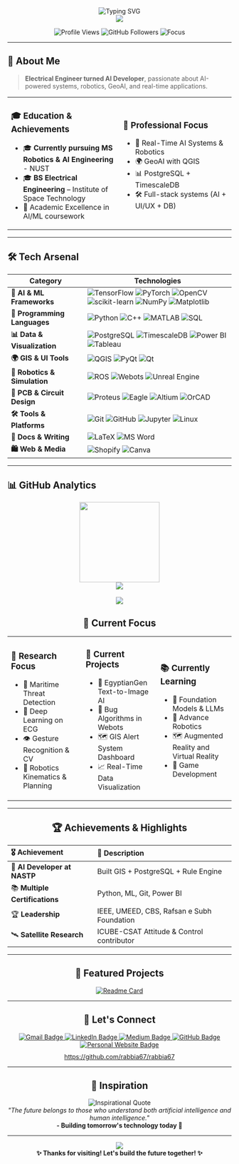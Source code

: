 <!-- Typing SVG with ocean theme -->
<div align="center">
  <img src="https://readme-typing-svg.herokuapp.com?font=Fira+Code&size=35&duration=3000&pause=1000&color=4682B4&center=true&vCenter=true&width=800&height=100&lines=Hi+%F0%9F%91%8B%2C+I'm+Rabbia+Waheed;AI+Developer+%26+Robotics+Engineer;GeoAI+Enthusiast+%F0%9F%8C%8D;Full-Stack+Problem+Solver" alt="Typing SVG" />
</div>

<div align="center">
  <img src="https://capsule-render.vercel.app/api?type=waving&color=gradient&customColorList=2,8,14,20,26&height=120&section=header&text=&fontSize=0" />
</div>

<p align="center">
  <img src="https://komarev.com/ghpvc/?username=rabbia67&color=4682b4&style=for-the-badge&label=Profile+Views" alt="Profile Views" />
  <img src="https://img.shields.io/github/followers/rabbia67?color=40e0d0&style=for-the-badge&logo=github&label=Followers" alt="GitHub Followers" />
  <img src="https://img.shields.io/badge/Focus-AI%2C%20GeoAI%2C%20Robotics-008B8B?style=for-the-badge" alt="Focus" />
</p>

---

## 🚀 About Me

> **Electrical Engineer turned AI Developer**, passionate about AI-powered systems, robotics, GeoAI, and real-time applications.

<table align="center">
<tr>
<td width="50%">

### 🎓 **Education & Achievements**
- 🎓 **Currently pursuing MS Robotics & AI Engineering** - NUST   
- 🎓 **BS Electrical Engineering** – Institute of Space Technology
- 🌟 Academic Excellence in AI/ML coursework


</td>
<td width="50%">

### 💼 **Professional Focus**
- 🤖 Real-Time AI Systems & Robotics  
- 🌍 GeoAI with QGIS  
- 📊 PostgreSQL + TimescaleDB  
- 🛠️ Full-stack systems (AI + UI/UX + DB)  

</td>
</tr>
</table>

---

## 🛠️ **Tech Arsenal**

<div align="center">

| **Category**                | **Technologies** |
|----------------------------|------------------|
| **🤖 AI & ML Frameworks**  | ![TensorFlow](https://img.shields.io/badge/TensorFlow-FF6F00?style=flat-square&logo=tensorflow&logoColor=white) ![PyTorch](https://img.shields.io/badge/PyTorch-EE4C2C?style=flat-square&logo=pytorch&logoColor=white) ![OpenCV](https://img.shields.io/badge/OpenCV-27338e?style=flat-square&logo=opencv&logoColor=white) ![scikit-learn](https://img.shields.io/badge/scikit--learn-F7931E?style=flat-square&logo=scikit-learn&logoColor=white) ![NumPy](https://img.shields.io/badge/NumPy-013243?style=flat-square&logo=numpy&logoColor=white) ![Matplotlib](https://img.shields.io/badge/Matplotlib-11557C?style=flat-square&logo=matplotlib&logoColor=white) |
| **🧠 Programming Languages** | ![Python](https://img.shields.io/badge/Python-3776AB?style=flat-square&logo=python&logoColor=white) ![C++](https://img.shields.io/badge/C++-00599C?style=flat-square&logo=c%2B%2B&logoColor=white) ![MATLAB](https://img.shields.io/badge/MATLAB-0076A8?style=flat-square&logo=mathworks&logoColor=white) ![SQL](https://img.shields.io/badge/SQL-336791?style=flat-square&logo=postgresql&logoColor=white) |
| **📊 Data & Visualization** | ![PostgreSQL](https://img.shields.io/badge/PostgreSQL-316192?style=flat-square&logo=postgresql&logoColor=white) ![TimescaleDB](https://img.shields.io/badge/TimescaleDB-FDB515?style=flat-square&logo=timescale&logoColor=white) ![Power BI](https://img.shields.io/badge/PowerBI-F2C811?style=flat-square&logo=powerbi&logoColor=black) ![Tableau](https://img.shields.io/badge/Tableau-E97627?style=flat-square&logo=tableau&logoColor=white) |
| **🌍 GIS & UI Tools**       | ![QGIS](https://img.shields.io/badge/QGIS-589632?style=flat-square&logo=qgis&logoColor=white) ![PyQt](https://img.shields.io/badge/PyQt-41CD52?style=flat-square&logo=qt&logoColor=white) ![Qt](https://img.shields.io/badge/Qt-41CD52?style=flat-square&logo=qt&logoColor=white) |
| **🤖 Robotics & Simulation**| ![ROS](https://img.shields.io/badge/ROS-22314E?style=flat-square&logo=ros&logoColor=white) ![Webots](https://img.shields.io/badge/Webots-000000?style=flat-square&logo=cyberbotics&logoColor=white) ![Unreal Engine](https://img.shields.io/badge/Unreal%20Engine-0E1128?style=flat-square&logo=unrealengine&logoColor=white) |
| **🧩 PCB & Circuit Design** | ![Proteus](https://img.shields.io/badge/Proteus-2C3539?style=flat-square&logo=proteus&logoColor=white) ![Eagle](https://img.shields.io/badge/Eagle-FF0000?style=flat-square&logo=autodesk&logoColor=white) ![Altium](https://img.shields.io/badge/Altium%20Designer-FFCC00?style=flat-square&logo=altium&logoColor=black) ![OrCAD](https://img.shields.io/badge/OrCAD-FF6F00?style=flat-square&logoColor=white) |
| **🛠️ Tools & Platforms**   | ![Git](https://img.shields.io/badge/Git-F05032?style=flat-square&logo=git&logoColor=white) ![GitHub](https://img.shields.io/badge/GitHub-181717?style=flat-square&logo=github&logoColor=white) ![Jupyter](https://img.shields.io/badge/Jupyter-F37626?style=flat-square&logo=jupyter&logoColor=white) ![Linux](https://img.shields.io/badge/Linux-FCC624?style=flat-square&logo=linux&logoColor=black) |
| **📝 Docs & Writing**       | ![LaTeX](https://img.shields.io/badge/LaTeX-008080?style=flat-square&logo=latex&logoColor=white) ![MS Word](https://img.shields.io/badge/Microsoft%20Word-2B579A?style=flat-square&logo=microsoft-word&logoColor=white) |
| **🛍️ Web & Media**         | ![Shopify](https://img.shields.io/badge/Shopify-7AB55C?style=flat-square&logo=shopify&logoColor=white) ![Canva](https://img.shields.io/badge/Canva-00C4CC?style=flat-square&logo=canva&logoColor=white) |

</div>


---

## 📊 **GitHub Analytics**

<div align="center">

<!-- GitHub stats: contributions, commits, stars, etc. -->
  <img height="180em" src="https://github-readme-stats.vercel.app/api?username=rabbia67&show_icons=true&theme=tokyonight&include_all_commits=true&count_private=true" />


<br/>

<!-- GitHub trophy board -->
<div align="center">
  <img src="https://github-profile-trophy.vercel.app/?username=rabbia67&theme=tokyonight&no-frame=true&no-bg=true&margin-w=4" />
</div>

<br/>

<!-- Alternative contribution activity graph -->
<div align="center">
  <img src="https://github-profile-summary-cards.vercel.app/api/cards/profile-details?username=rabbia67&theme=tokyonight" />
</div>



## 🎯 **Current Focus**

<table align="center">
<tr>
<td width="33%">

### 🔬 **Research Focus**
- 🚢 Maritime Threat Detection  
- 🧠 Deep Learning on ECG  
- 👁️ Gesture Recognition & CV  
- 🧪 Robotics Kinematics & Planning  

</td>
<td width="33%">

### 🚀 **Current Projects**
- 📡 EgyptianGen Text-to-Image AI  
- 🤖 Bug Algorithms in Webots  
- 🗺️ GIS Alert System Dashboard  
- 📈 Real-Time Data Visualization  

</td>
<td width="33%">

### 📚 **Currently Learning**
- 🧠 Foundation Models & LLMs  
- 📱 Advance Robotics
- 🗺️ Augmented Reality and Virtual Reality 
- 🤖 Game Development 

</td>
</tr>
</table>

---

## 🏆 **Achievements & Highlights**

<div align="center">

| 🎖️ Achievement | 📝 Description |
|:---|:---|
| 🧪 **AI Developer at NASTP** | Built GIS + PostgreSQL + Rule Engine |
| 📚 **Multiple Certifications** | Python, ML, Git, Power BI |
| 🏆 **Leadership** | IEEE, UMEED, CBS, Rafsan e Subh Foundation |
| 🛰️ **Satellite Research** | ICUBE-CSAT Attitude & Control contributor |

</div>

---

## 🌟 **Featured Projects**

<div align="center">

[![Readme Card](https://github-readme-stats.vercel.app/api/pin/?username=rabbia67&repo=EgyptianGen&theme=tokyonight)](https://github.com/rabbia67/EgyptianGen)

</div>

---

## 🤝 **Let's Connect**

<div align="center">

  <!-- Gmail Badge -->
  <a href="mailto:rabbiawaheed3952@gmail.com">
    <img src="https://img.shields.io/badge/Gmail-rabbiawaheed3952@gmail.com-D14836?style=for-the-badge&logo=gmail&logoColor=white" alt="Gmail Badge" />
  </a>

  <!-- LinkedIn Badge -->
  <a href="https://linkedin.com/in/rabbia-waheed-02b96921a/" target="_blank">
    <img src="https://img.shields.io/badge/LinkedIn-RabbiaWaheed-0077B5?style=for-the-badge&logo=linkedin&logoColor=white" alt="LinkedIn Badge" />
  </a>

  <!-- Medium Badge -->
  <a href="https://medium.com/@rabbiawaheed395" target="_blank">
    <img src="https://img.shields.io/badge/Medium-Articles-000000?style=for-the-badge&logo=medium&logoColor=white" alt="Medium Badge" />
  </a>

  <!-- GitHub Badge -->
  <a href="https://github.com/rabbia67" target="_blank">
    <img src="https://img.shields.io/badge/GitHub-rabbia67-181717?style=for-the-badge&logo=github&logoColor=white" alt="GitHub Badge" />
  </a>

  <!-- Personal Portal Badge -->
  <a href="https://jahangir842.github.io/" target="_blank">
    <img src="https://img.shields.io/badge/Portal-Visit-28a745?style=for-the-badge&logo=google-chrome&logoColor=white" alt="Personal Website Badge" />
  </a>

  <!-- GitHub Profile Link (optional) -->
  <div style="margin-top: 10px;">
    <a href="https://github.com/rabbia67" target="_blank">https://github.com/rabbia67/rabbia67</a>
  </div>

</div>


---

## 💭 **Inspiration**

<div align="center">
  <img src="https://quotes-github-readme.vercel.app/api?type=horizontal&theme=tokyonight" alt="Inspirational Quote" />
</div>

<div align="center">
  <i>"The future belongs to those who understand both artificial intelligence and human intelligence."</i>  
  <br>
  <b>- Building tomorrow's technology today 🚀</b>
</div>

---

<div align="center">
  <img src="https://capsule-render.vercel.app/api?type=waving&color=gradient&customColorList=2,8,14,20,26&height=120&section=footer&text=&fontSize=0" />
</div>

<div align="center">
  <b>✨ Thanks for visiting! Let's build the future together! ✨</b>
</div>
